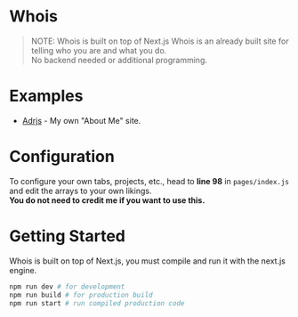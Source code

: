 # Whois
> NOTE: Whois is built on top of Next.js
Whois is an already built site for telling who you are and what you do.  
No backend needed or additional programming.

# Examples
* [Adrjs](https://adrjs.vercel.app) - My own "About Me" site.

# Configuration
To configure your own tabs, projects, etc., head to **line 98** in `pages/index.js` and edit the arrays to your own likings.  
**You do not need to credit me if you want to use this.**

# Getting Started
Whois is built on top of Next.js, you must compile and run it with the next.js engine.

```sh
npm run dev # for development
npm run build # for production build
npm run start # run compiled production code
```

